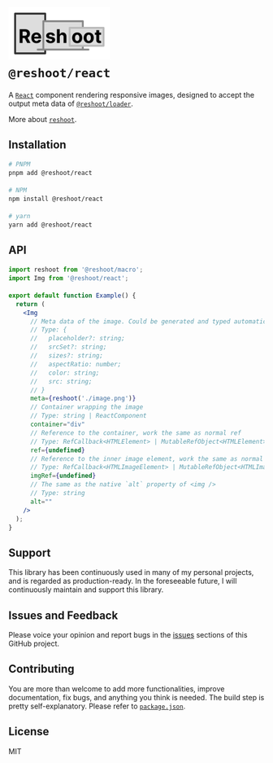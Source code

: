 # <img src="https://raw.githubusercontent.com/billykwok/reshoot/main/logo.png" width="200" alt="Reshoot logo" /><br/>`@reshoot/react`

A [`React`](https://reactjs.org) component rendering responsive images, designed to accept the output meta data of [`@reshoot/loader`](https://www.npmjs.com/package/@reshoot/loader).

More about [`reshoot`](https://github.com/billykwok/reshoot).

## Installation

```sh
# PNPM
pnpm add @reshoot/react

# NPM
npm install @reshoot/react

# yarn
yarn add @reshoot/react
```

## API

```jsx
import reshoot from '@reshoot/macro';
import Img from '@reshoot/react';

export default function Example() {
  return (
    <Img
      // Meta data of the image. Could be generated and typed automatically using @reshoot/loader and @reshoot/macro
      // Type: {
      //   placeholder?: string;
      //   srcSet?: string;
      //   sizes?: string;
      //   aspectRatio: number;
      //   color: string;
      //   src: string;
      // }
      meta={reshoot('./image.png')}
      // Container wrapping the image
      // Type: string | ReactComponent
      container="div"
      // Reference to the container, work the same as normal ref
      // Type: RefCallback<HTMLElement> | MutableRefObject<HTMLElement>
      ref={undefined}
      // Reference to the inner image element, work the same as normal ref
      // Type: RefCallback<HTMLImageElement> | MutableRefObject<HTMLImageElement>
      imgRef={undefined}
      // The same as the native `alt` property of <img />
      // Type: string
      alt=""
    />
  );
}
```

## Support

This library has been continuously used in many of my personal projects, and is regarded as production-ready. In the foreseeable future, I will continuously maintain and support this library.

## Issues and Feedback

Please voice your opinion and report bugs in the [issues](https://github.com/billykwok/reshoot/issues) sections of this GitHub project.

## Contributing

You are more than welcome to add more functionalities, improve documentation, fix bugs, and anything you think is needed. The build step is pretty self-explanatory. Please refer to [`package.json`](https://github.com/billykwok/reshoot/blob/main/package.json).

## License

MIT
